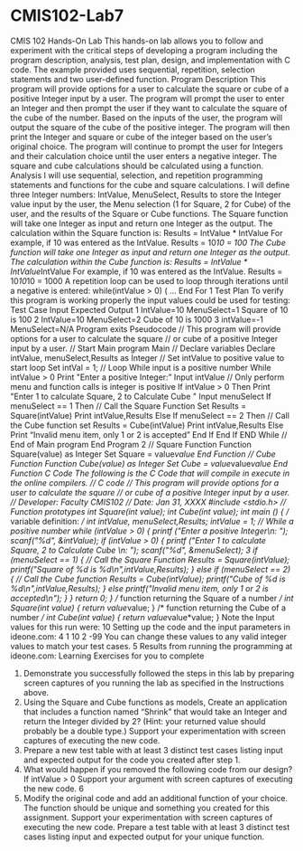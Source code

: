 # CMIS102-Lab7
CMIS 102 Hands-On Lab
This hands-on lab allows you to follow and experiment with the critical steps of developing a program including the program description, analysis, test plan, design, and implementation with C code. The example provided uses sequential, repetition, selection statements and two user-defined function.
Program Description
This program will provide options for a user to calculate the square or cube of a positive Integer input by a user. The program will prompt the user to enter an Integer and then prompt the user if they want to calculate the square of the cube of the number. Based on the inputs of the user, the program will output the square of the cube of the positive integer. The program will then print the Integer and square or cube of the integer based on the user’s original choice. The program will continue to prompt the user for Integers and their calculation choice until the user enters a negative integer. The square and cube calculations should be calculated using a function.
Analysis
I will use sequential, selection, and repetition programming statements and functions for the cube and square calculations.
I will define three Integer numbers: IntValue, MenuSelect, Results to store the Integer value input by the user, the Menu selection (1 for Square, 2 for Cube) of the user, and the results of the Square or Cube functions.
The Square function will take one Integer as input and return one Integer as the output. The calculation within the Square function is: Results = IntValue * IntValue
For example, if 10 was entered as the IntValue. Results = 10*10 = 100
The Cube function will take one Integer as input and return one Integer as the output. The calculation within the Cube function is: Results = IntValue * IntValue*IntValue
For example, if 10 was entered as the IntValue. Results = 10*10*10 = 1000
A repetition loop can be used to loop through iterations until a negative is entered: while(intValue > 0) (
... End For
1
Test Plan
To verify this program is working properly the input values could be used for testing:
     Test Case
      Input
     Expected Output
    1
    IntValue=10 MenuSelect=1
   Square of 10 is 100
    2
 IntValue=10 MenuSelect=2
 Cube of 10 is 1000
     3
      intValue=-1 MenuSelect=N/A
     Program exits
  Pseudocode
// This program will provide options for a user to calculate the square
// or cube of a positive Integer input by a user.
// Start Main program
Main
// Declare variables
Declare intValue, menuSelect,Results as Integer
// Set intValue to positive value to start loop
   Set intVal = 1;
   // Loop While input is a positive number
 While intValue > 0
      Print "Enter a positive Integer:”
      Input intValue
// Only perform menu and function calls is integer is positive If intValue > 0 Then
Print "Enter 1 to calculate Square, 2 to Calculate Cube "
Input menuSelect
     If menuSelect == 1   Then
          // Call the Square Function
          Set Results = Square(intValue)
          Print intValue,Results
      Else If  menuSelect == 2 Then
         // Call the Cube function
         set Results = Cube(intValue)
         Print intValue,Results
Else
Print “Invalid menu item, only 1 or 2 is accepted” End If
      End If
    END While
// End of Main program
End Program
2
// Square Function
Function Square(value) as Integer
    Set Square = value*value
End Function
 // Cube Function
Function Cube(value) as Integer
    Set Cube = value*value*value
End Function
C Code
The following is the C Code that will compile in execute in the online compilers.
// C code
// This program will provide options for a user to calculate the square // or cube of a positive Integer input by a user.
// Developer: Faculty CMIS102
// Date: Jan 31, XXXX
#include <stdio.h>
// Function prototypes
int Square(int value);
int Cube(int value);
int main () {
  /* variable definition: */
   int intValue, menuSelect,Results;
   intValue = 1;
   // While a positive number
 while (intValue > 0)
  {
     printf ("Enter a positive Integer\n: ");
     scanf("%d", &intValue);
    if (intValue > 0)
    {
printf ("Enter 1 to calculate Square, 2 to Calculate Cube \n: "); scanf("%d", &menuSelect);
3
     if (menuSelect == 1)
     {
// Call the Square Function
Results = Square(intValue);
printf("Square of %d is %d\n",intValue,Results);
     }
     else if (menuSelect == 2)
     {
// Call the Cube function
Results = Cube(intValue);
printf("Cube of %d is %d\n",intValue,Results);
} else
printf("Invalid menu item, only 1 or 2 is accepted\n"); }
} return 0;
}
/* function returning the Square of a number */
int Square(int value)
{
    return value*value;
}
/* function returning the Cube of a number */
int Cube(int value)
{
    return value*value*value;
}
Note the Input values for this run were: 10
Setting up the code and the input parameters in ideone.com:
4
1
10
2
-99
You can change these values to any valid integer values to match your test cases.
 5
Results from running the programming at ideone.com:
 Learning Exercises for you to complete
1. Demonstrate you successfully followed the steps in this lab by preparing screen captures of you running the lab as specified in the Instructions above.
2. Using the Square and Cube functions as models, Create an application that includes a function named “Shrink” that would take an Integer and return the Integer divided by 2? (Hint: your returned value should probably be a double type.) Support your experimentation with screen captures of executing the new code.
3. Prepare a new test table with at least 3 distinct test cases listing input and expected output for the code you created after step 1.
4. What would happen if you removed the following code from our design? If intValue > 0
Support your argument with screen captures of executing the new code.
6
5. Modify the original code and add an additional function of your choice. The function should be unique and something you created for this assignment. Support your experimentation with screen captures of executing the new code. Prepare a test table with at least 3 distinct test cases listing input and expected output for your unique function.
